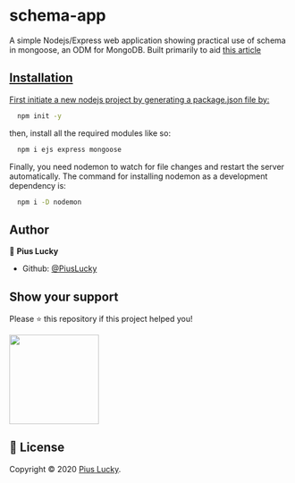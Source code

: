 # schema-app
A simple Nodejs/Express web application showing practical use of schema in mongoose, an ODM for MongoDB.
Built primarily to aid <a href= "https://www.joint-access-programmer.com/mongoose-schema-types/" >this article</article>

## Installation
First initiate a new nodejs project by generating a package.json file by:

```cmd
  npm init -y
```

then, install all the required modules like so:

```cmd
  npm i ejs express mongoose
```

Finally, you need nodemon to watch for file changes and restart the server automatically. The command for installing
nodemon as a development dependency is:

```cmd
  npm i -D nodemon
```


## Author

👤 **Pius Lucky**

- Github: [@PiusLucky](https://github.com/PiusLucky)

## Show your support

Please ⭐️ this repository if this project helped you!

<a href="https://www.patreon.com/jointaccessprogrammer">
  <img src="https://c5.patreon.com/external/logo/become_a_patron_button@2x.png" width="160">
</a>

## 📝 License

Copyright © 2020 [Pius Lucky](https://github.com/PiusLucky).<br />







